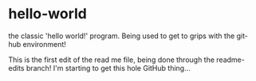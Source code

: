 # hello-world
the classic 'hello world!' program. Being used to get to grips with the git-hub environment! 

This is the first edit of the read me file, being done through the readme-edits branch! I'm starting to get this hole GitHub thing...
